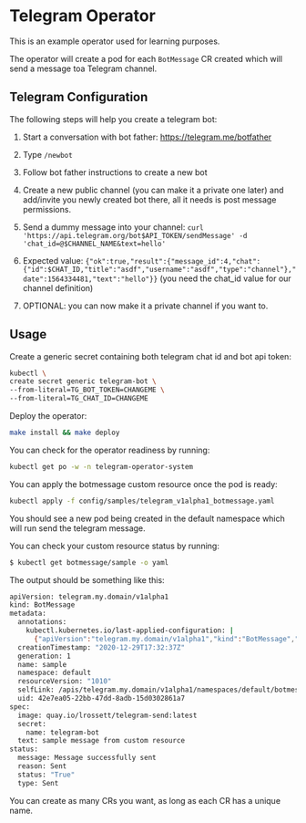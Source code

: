 # Telegram Operator

This is an example operator used for learning purposes.

The operator will create a pod for each `BotMessage` CR created which will send a message toa Telegram channel.

## Telegram Configuration

The following steps will help you create a telegram bot:

1. Start a conversation with bot father: https://telegram.me/botfather

2. Type `/newbot`

3. Follow bot father instructions to create a new bot
   
4. Create a new public channel (you can make it a private one later) and add/invite you newly created bot there, all it needs is post message permissions.
   
5. Send a dummy message into your channel: `curl 'https://api.telegram.org/bot$API_TOKEN/sendMessage' -d 'chat_id=@$CHANNEL_NAME&text=hello'`
   
6. Expected value: `{"ok":true,"result":{"message_id":4,"chat":{"id":$CHAT_ID,"title":"asdf","username":"asdf","type":"channel"},"date":1564334481,"text":"hello"}}` (you need the chat_id value for our channel definition)
   
7. OPTIONAL: you can now make it a private channel if you want to.

## Usage

Create a generic secret containing both telegram chat id and bot api token:

```sh
kubectl \
create secret generic telegram-bot \
--from-literal=TG_BOT_TOKEN=CHANGEME \
--from-literal=TG_CHAT_ID=CHANGEME
```

Deploy the operator:

```sh
make install && make deploy
```

You can check for the operator readiness by running:

```sh
kubectl get po -w -n telegram-operator-system
```

You can apply the botmessage custom resource once the pod is ready:

```sh 
kubectl apply -f config/samples/telegram_v1alpha1_botmessage.yaml
```

You should see a new pod being created in the default namespace which will run send the telegram message.

You can check your custom resource status by running:

```sh
$ kubectl get botmessage/sample -o yaml
```

The output should be something like this:

```sh
apiVersion: telegram.my.domain/v1alpha1
kind: BotMessage
metadata:
  annotations:
    kubectl.kubernetes.io/last-applied-configuration: |
      {"apiVersion":"telegram.my.domain/v1alpha1","kind":"BotMessage","metadata":{"annotations":{},"name":"sample","namespace":"default"},"spec":{"image":"quay.io/lrossett/telegram-send:latest","secret":{"name":"telegram-bot"},"text":"sample message from custom resource"}}
  creationTimestamp: "2020-12-29T17:32:37Z"
  generation: 1
  name: sample
  namespace: default
  resourceVersion: "1010"
  selfLink: /apis/telegram.my.domain/v1alpha1/namespaces/default/botmessages/sample
  uid: 42e7ea05-22bb-47dd-8adb-15d0302861a7
spec:
  image: quay.io/lrossett/telegram-send:latest
  secret:
    name: telegram-bot
  text: sample message from custom resource
status:
  message: Message successfully sent
  reason: Sent
  status: "True"
  type: Sent
```

You can create as many CRs you want, as long as each CR has a unique name.

